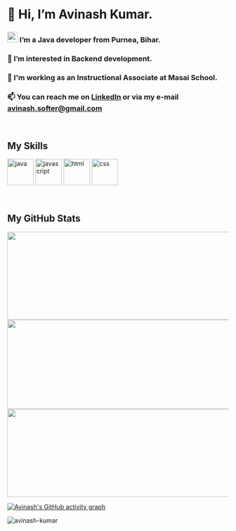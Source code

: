 # 👋 Hi, I’m Avinash Kumar.
### <img src="https://cdn-icons-png.flaticon.com/512/186/186250.png" height="24" margin-top="40" /> I’m a Java developer from Purnea, Bihar.
### 👀 I’m interested in Backend development.
### 🌱 I'm working as an Instructional Associate at Masai School.
<!--#### 💞️ I’m looking to collaborate on ... -->
### 📫 You can reach me on [LinkedIn](https://www.linkedin.com/in/avinash-kumar-42a548237/) or via my e-mail avinash.softer@gmail.com
 
<!---
avinash-here/avinash-here is a ✨ special ✨ repository because its `README.md` (this file) appears on your GitHub profile.
You can click the Preview link to take a look at your changes.
--->

<br>

## My Skills  
<p>
  
<!-- <img src="https://raw.githubusercontent.com/devicons/devicon/master/icons/java/java-original.svg" alt="css3" width="80" height="60"/> -->
<img src="https://cdn-icons-png.flaticon.com/128/5968/5968282.png" alt="java" width="60" height="60"/>
 
<!-- <img src="https://raw.githubusercontent.com/devicons/devicon/master/icons/javascript/javascript-original.svg" alt="javascript" width="80" height="60"/> -->
<img src="https://cdn-icons-png.flaticon.com/128/5968/5968292.png" alt="javascript" width="60" height="60"/> 

<!-- <img src="https://raw.githubusercontent.com/devicons/devicon/master/icons/html5/html5-original-wordmark.svg" alt="html5" width="80" height="60"/> -->
<img src="https://cdn-icons-png.flaticon.com/128/174/174854.png" alt="html" width="60" height="60"/>
 
<!-- <img src="https://raw.githubusercontent.com/devicons/devicon/master/icons/css3/css3-original-wordmark.svg" alt="css3" width="80" height="60"/> -->
<img src="https://cdn-icons-png.flaticon.com/128/732/732190.png" alt="css" width="60" height="60"/>

</p>

<br>

## My GitHub Stats

<!--  GitHub Stats   -->
<!-- <img src = "https://github-readme-stats.vercel.app/api?username=avinash-here&show_icons=true&theme=react&hide_border=true&bg_color=0F1000"> -->
<img src = "https://github-readme-stats.vercel.app/api?username=avinash-here&show_icons=true&theme=remix&hide_border=false&bg_color=FFFFFF" width="1000" height="200" />


<!--  Most Used Languages    -->
<!-- <img src = "https://github-readme-stats.vercel.app/api/top-langs/?username=avinash-here&langs_count=8&count_private=true&layout=compact&theme=react&hide_border=true&bg_color=0D1117"> -->
<img src = "https://github-readme-stats.vercel.app/api/top-langs/?username=avinash-here&langs_count=8&count_private=true&layout=compact&theme=nuxt&bg_color=FFFFFF" width="1000" height="203" />


<!--  Streak Stats  -->
<img src = "https://github-readme-streak-stats.herokuapp.com/?user=avinash-here&theme=nuxt&bg_color=0D1117" width="1000" height="200" />
<!-- <img src = "https://github-readme-streak-stats.herokuapp.com/?user=avinash-here&theme=tokyonight&bg_color=0D1117"> -->



<!-- Contribution Graph -->
<!-- <img src ="https://activity-graph.herokuapp.com/graph?username=avinash-here&custom_title=Avinash%20Kumar%27s%20Contribution%20Graph&hide_border=true&theme=react-light"> -->

[![Avinash's GitHub activity graph](https://github-readme-activity-graph.vercel.app/graph?username=avinash-here&bg_color=acafad&color=5d3c5b&line=865683&point=141414&area=true&hide_border=true)](https://github.com/ashutosh00710/github-readme-activity-graph)

<!-- <img src = "https://github-readme-activity-graph.cyclic.app/graph?username=avinash-here&bg_color=ffcfe9&color=9e4c98&line=9e4c98&point=403d3d&area=true&hide_border=false" >  -->

<!-- (https://github.com/ashutosh00710/github-readme-activity-graph) -->


<!-- Profile Views -->

<p> <img src="https://komarev.com/ghpvc/?username=avinash-here&label=Profile%20Views&color=000000&style=flat" alt="avinash-kumar" /> </p>
<!-- <h2> <img src="https://komarev.com/ghpvc/?username=avinash-here&label=Profile%20Views&color=000000&style=flat" alt="avinash-kumar" /> </h2> -->


